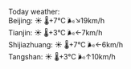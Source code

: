 Today weather:  
Beijing: ☀️   🌡️+7°C 🌬️↘19km/h  
Tianjin: ☀️   🌡️+3°C 🌬️←7km/h  
Shijiazhuang: ☀️   🌡️+7°C 🌬️←6km/h  
Tangshan: ☀️   🌡️+3°C 🌬️↑10km/h  
